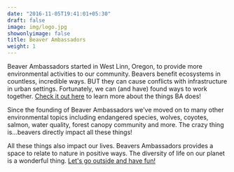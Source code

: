 ```yaml
---
date: "2016-11-05T19:41:01+05:30"
draft: false
image: img/logo.jpg
showonlyimage: false
title: Beaver Ambassadors
weight: 1
---
```


Beaver Ambassadors started in West Linn, Oregon, to provide more environmental activities to our community. Beavers benefit ecosystems in countless, incredible ways. BUT they can cause conflicts with infrastructure in urban settings. Fortunately, we can (and have) found ways to work together. <!--more--> [Check it out here](beaverambassadors.org) to learn more about the things BA does!

Since the founding of Beaver Ambassadors we've moved on to many other environmental topics including endangered species, wolves, coyotes, salmon, water quality, forest canopy community and more. The crazy thing is...beavers directly impact all these things!

All these things also impact our lives. Beavers Ambassadors provides a space to relate to nature in positive ways. The diversity of life on our planet is a wonderful thing. [Let's go outside and have fun!](https://www.youtube.com/watch?v=7MkHpWN-otQ) 


